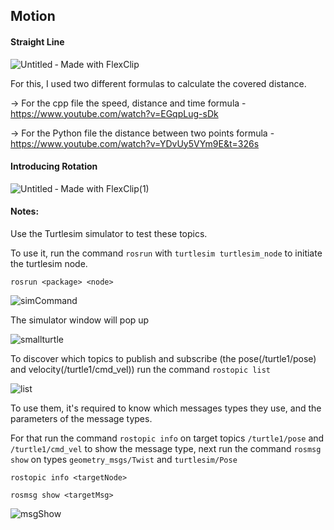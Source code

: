 ## Motion

#### Straight Line

![Untitled ‑ Made with FlexClip](https://user-images.githubusercontent.com/74921179/193734150-06739b59-1ad3-4a9c-b95f-83d97db7d5ea.gif)

For this, I used two different formulas to calculate the covered distance.
 
 -> For the cpp file the speed, distance and time formula - https://www.youtube.com/watch?v=EGqpLug-sDk
 
  -> For the Python file the distance between two points formula - https://www.youtube.com/watch?v=YDvUy5VYm9E&t=326s

#### Introducing Rotation

![Untitled ‑ Made with FlexClip(1)](https://user-images.githubusercontent.com/74921179/195650985-fdfd7237-bc41-4d4c-a59d-debb85829e14.gif)

#### Notes:

Use the Turtlesim simulator to test these topics.

To use it, run the command ```rosrun``` with ```turtlesim turtlesim_node``` to initiate the turtlesim node.

```rosrun <package> <node>```

![simCommand](https://user-images.githubusercontent.com/74921179/193732692-68fc9c3a-95aa-4cb0-a02e-215d32bc1deb.png)

The simulator window will pop up

![smallturtle](https://user-images.githubusercontent.com/74921179/193732750-7ffc2875-0f10-4202-a8e0-4dfca79eba8e.png)

To discover which topics to publish and subscribe (the pose(/turtle1/pose) and velocity(/turtle1/cmd_vel)) run the command ```rostopic list```

![list](https://user-images.githubusercontent.com/74921179/193733074-d612ed2e-51c7-4014-bbf7-c549443e5358.png)

To use them, it's required to know which messages types they use, and the parameters of the message types.

For that run the command ```rostopic info``` on target topics ```/turtle1/pose``` and  ```/turtle1/cmd_vel``` to show the message type, next run the command ```rosmsg show``` on types ```geometry_msgs/Twist``` and ```turtlesim/Pose```

```rostopic info <targetNode>```

```rosmsg show <targetMsg>```

![msgShow](https://user-images.githubusercontent.com/74921179/193733598-71123663-252e-40a4-844f-3bca9d6416e9.png)
